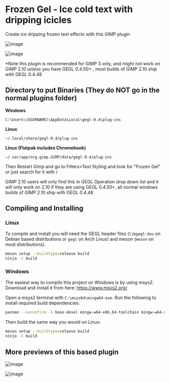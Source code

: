 # Frozen Gel - Ice cold text with dripping icicles

Create ice dripping frozen text effects with this GIMP plugin

![image](https://github.com/user-attachments/assets/6dc53fb1-31eb-429c-9c1b-8d1f692004f9)

![image](https://github.com/user-attachments/assets/f7297beb-d59f-4125-8b2f-7be9daaab757)

*Note this plugin is recommended for GIMP 3 only, and might not work on GIMP 2.10 unless you have GEGL 0.4.50+  , most builds of GIMP 2.10 ship with GEGL 0.4.48


## Directory to put Binaries (They do NOT go in the normal plugins folder)

**Windows**

 `C:\Users\(USERNAME)\AppData\Local\gegl-0.4\plug-ins`

 **Linux**

`~/.local/share/gegl-0.4/plug-ins`

 **Linux (Flatpak includes Chromebook)**

`~/.var/app/org.gimp.GIMP/data/gegl-0.4/plug-ins`

Then Restart Gimp and go to Filters>Text Styling and look for "Frozen Gel" or just search for it with /

GIMP 2.10 users will only find this in GEGL Operation drop down list and it will only work on 2.10 if they are using GEGL 0.4.50+, all normal windows builds of GIMP 2.10 ship with GEGL 0.4.48

## Compiling and Installing

### Linux

To compile and install you will need the GEGL header files (`libgegl-dev` on
Debian based distributions or `gegl` on Arch Linux) and meson (`meson` on
most distributions).

```bash
meson setup --buildtype=release build
ninja -C build

```

### Windows

The easiest way to compile this project on Windows is by using msys2.  Download
and install it from here: https://www.msys2.org/

Open a msys2 terminal with `C:\msys64\mingw64.exe`.  Run the following to
install required build dependencies:

```bash
pacman --noconfirm -S base-devel mingw-w64-x86_64-toolchain mingw-w64-x86_64-meson mingw-w64-x86_64-gegl
```

Then build the same way you would on Linux:

```bash
meson setup --buildtype=release build
ninja -C build
```

## More previews of this based plugin

![image](https://github.com/user-attachments/assets/2ec6153d-1ee7-4d31-8902-6e42136fdacd)

![image](https://github.com/user-attachments/assets/d5c53af0-4c2f-45e7-b8cc-00d47c9b1218)



